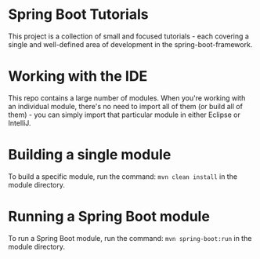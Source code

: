 # Spring Boot Tutorials

This project is a collection of small and focused tutorials - each covering a single and well-defined area of 
development in the spring-boot-framework.

# Working with the IDE
This repo contains a large number of modules. When you're working with an individual module, there's no need to 
import all of them (or build all of them) - you can simply import that particular module in either Eclipse or IntelliJ.

# Building a single module
To build a specific module, run the command: `mvn clean install` in the module directory.

# Running a Spring Boot module
To run a Spring Boot module, run the command: `mvn spring-boot:run` in the module directory.



